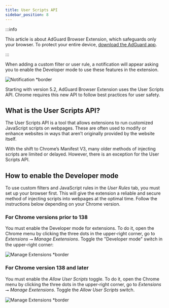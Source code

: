 ```yaml
---
title: User Scripts API
sidebar_position: 8
---
```


:::info

This article is about AdGuard Browser Extension, which safeguards only your browser. To protect your entire device, [download the AdGuard app](https://adguard.com/download.html?auto=true).

:::

When adding a custom filter or user rule, a notification will appear asking you to enable the Developer mode to use these features in the extension.

![Notification *border](https://cdn.adtidy.org/content/Kb/ad_blocker/browser_extension/notification-allow-user-scripts.jpg)

Starting with version 5.2, AdGuard Browser Extension uses the User Scripts API. Chrome requires this new API to follow best practices for user safety.

## What is the User Scripts API?

The User Scripts API is a tool that allows extensions to run customized JavaScript scripts on webpages. These are often used to modify or enhance websites in ways that aren’t originally provided by the website itself.

With the shift to Chrome’s Manifest V3, many older methods of injecting scripts are limited or delayed. However, there is an exception for the User Scripts API.

## How to enable the Developer mode

To use custom filters and JavaScript rules in the *User Rules* tab, you must set up your browser first. This will give the extension a reliable and secure method of injecting scripts into webpages at the optimal time. Follow the instructions below depending on your Chrome version.

### For Chrome versions prior to 138

You must enable the Developer mode for extensions. To do it, open the Chrome menu by clicking the three dots in the upper-right corner, go to *Extensions* ⭢ *Manage Exetensions*. Toggle the "Developer mode" switch in the upper-right corner:

![Manage Extensions *border](https://cdn.adtidy.org/content/Kb/ad_blocker/browser_extension/developer-mode-enable1.jpg)

### For Chrome version 138 and later

You must enable the *Allow User Scripts* toggle. To do it, open the Chrome menu by clicking the three dots in the upper-right corner, go to *Extensions* ⭢ *Manage Exetensions*. Toggle the *Allow User Scripts* switch.

![Manage Extensions *border](https://cdn.adtidy.org/content/Kb/ad_blocker/browser_extension/allow-user-scripts1.jpg)
